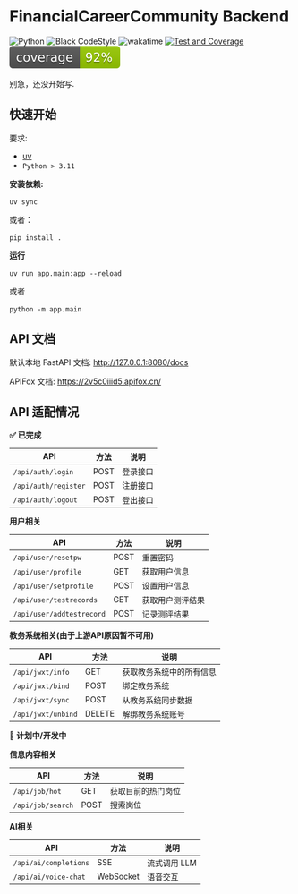 # FinancialCareerCommunity Backend

![Python](https://img.shields.io/badge/Python-3.12-blue)
![Black CodeStyle](https://img.shields.io/badge/Code%20Style-Black-121110.svg)
![wakatime](https://wakatime.com/badge/user/637d5886-8b47-4b82-9264-3b3b9d6add67/project/d6391b48-7f4e-46ad-94f1-34221f72a2ed.svg)
[![Test and Coverage](https://github.com/Moemu/FinancialCareerCommunity/actions/workflows/pytest.yaml/badge.svg)](https://github.com/Moemu/FinancialCareerCommunity/actions/workflows/pytest.yaml)
![coverage](./src/coverage.svg)

别急，还没开始写.

## 快速开始

要求:

- [uv](https://docs.astral.sh/uv/)
- `Python > 3.11`

**安装依赖:**

```shell
uv sync
```

或者：

```shell
pip install .
```

**运行**

```shell
uv run app.main:app --reload
```

或者

```shell
python -m app.main
```

## API 文档

默认本地 FastAPI 文档: <http://127.0.0.1:8080/docs>

APIFox 文档: <https://2v5c0iiid5.apifox.cn/>

## API 适配情况

**✅ 已完成**

| API                  | 方法 | 说明     |
| -------------------- | ---- | -------- |
| `/api/auth/login`    | POST | 登录接口 |
| `/api/auth/register` | POST | 注册接口 |
| `/api/auth/logout`   | POST | 登出接口 |

**用户相关**

| API                       | 方法 | 说明             |
| ------------------------- | ---- | ---------------- |
| `/api/user/resetpw`       | POST | 重置密码         |
| `/api/user/profile`       | GET  | 获取用户信息     |
| `/api/user/setprofile`    | POST | 设置用户信息     |
| `/api/user/testrecords`   | GET  | 获取用户测评结果 |
| `/api/user/addtestrecord` | POST | 记录测评结果     |

**教务系统相关(由于上游API原因暂不可用)**

| API                | 方法   | 说明                     |
| ------------------ | ------ | ------------------------ |
| `/api/jwxt/info`   | GET    | 获取教务系统中的所有信息 |
| `/api/jwxt/bind`   | POST   | 绑定教务系统             |
| `/api/jwxt/sync`   | POST   | 从教务系统同步数据       |
| `/api/jwxt/unbind` | DELETE | 解绑教务系统账号         |

**🚧 计划中/开发中**


**信息内容相关**

| API               | 方法 | 说明               |
| ----------------- | ---- | ------------------ |
| `/api/job/hot`    | GET  | 获取目前的热门岗位 |
| `/api/job/search` | POST | 搜索岗位           |

**AI相关**

| API                   | 方法      | 说明         |
| --------------------- | --------- | ------------ |
| `/api/ai/completions` | SSE       | 流式调用 LLM |
| `/api/ai/voice-chat`  | WebSocket | 语音交互     |